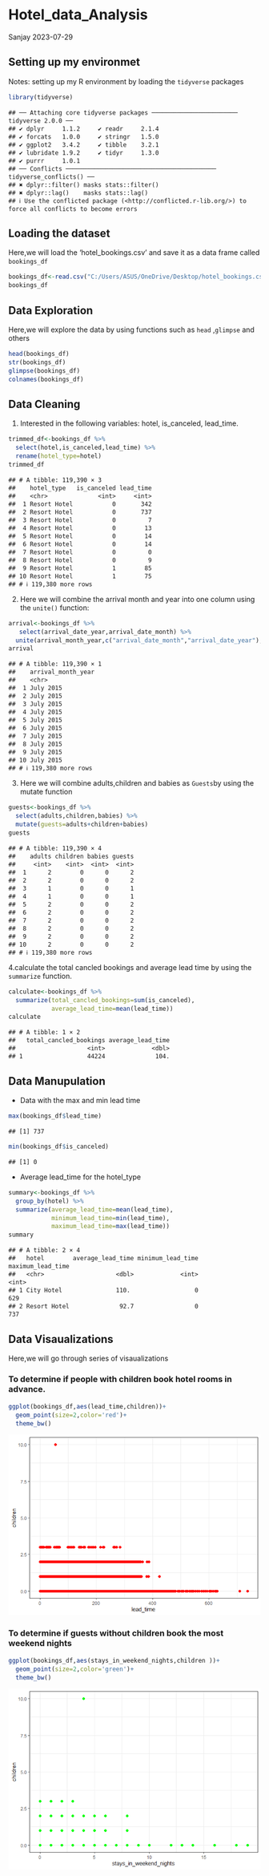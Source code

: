 Hotel_data_Analysis
================
Sanjay
2023-07-29

## Setting up my environmet

Notes: setting up my R environment by loading the `tidyverse` packages

``` r
library(tidyverse)
```

    ## ── Attaching core tidyverse packages ──────────────────────── tidyverse 2.0.0 ──
    ## ✔ dplyr     1.1.2     ✔ readr     2.1.4
    ## ✔ forcats   1.0.0     ✔ stringr   1.5.0
    ## ✔ ggplot2   3.4.2     ✔ tibble    3.2.1
    ## ✔ lubridate 1.9.2     ✔ tidyr     1.3.0
    ## ✔ purrr     1.0.1     
    ## ── Conflicts ────────────────────────────────────────── tidyverse_conflicts() ──
    ## ✖ dplyr::filter() masks stats::filter()
    ## ✖ dplyr::lag()    masks stats::lag()
    ## ℹ Use the conflicted package (<http://conflicted.r-lib.org/>) to force all conflicts to become errors

## Loading the dataset

Here,we will load the ‘hotel_bookings.csv’ and save it as a data frame
called `bookings_df`

``` r
bookings_df<-read.csv("C:/Users/ASUS/OneDrive/Desktop/hotel_bookings.csv")
bookings_df
```

## Data Exploration

Here,we will explore the data by using functions such as `head`
,`glimpse` and others

``` r
head(bookings_df)
str(bookings_df)
glimpse(bookings_df)
colnames(bookings_df)
```

## Data Cleaning

1.  Interested in the following variables: hotel, is_canceled,
    lead_time.

``` r
trimmed_df<-bookings_df %>% 
  select(hotel,is_canceled,lead_time) %>% 
  rename(hotel_type=hotel)
trimmed_df
```

    ## # A tibble: 119,390 × 3
    ##    hotel_type   is_canceled lead_time
    ##    <chr>              <int>     <int>
    ##  1 Resort Hotel           0       342
    ##  2 Resort Hotel           0       737
    ##  3 Resort Hotel           0         7
    ##  4 Resort Hotel           0        13
    ##  5 Resort Hotel           0        14
    ##  6 Resort Hotel           0        14
    ##  7 Resort Hotel           0         0
    ##  8 Resort Hotel           0         9
    ##  9 Resort Hotel           1        85
    ## 10 Resort Hotel           1        75
    ## # ℹ 119,380 more rows

2.  Here we will combine the arrival month and year into one column
    using the `unite()` function:

``` r
arrival<-bookings_df %>% 
   select(arrival_date_year,arrival_date_month) %>% 
  unite(arrival_month_year,c("arrival_date_month","arrival_date_year"),sep = " ")
arrival
```

    ## # A tibble: 119,390 × 1
    ##    arrival_month_year
    ##    <chr>             
    ##  1 July 2015         
    ##  2 July 2015         
    ##  3 July 2015         
    ##  4 July 2015         
    ##  5 July 2015         
    ##  6 July 2015         
    ##  7 July 2015         
    ##  8 July 2015         
    ##  9 July 2015         
    ## 10 July 2015         
    ## # ℹ 119,380 more rows

3.  Here we will combine adults,children and babies as `Guests`by using
    the mutate function

``` r
guests<-bookings_df %>% 
  select(adults,children,babies) %>% 
  mutate(guests=adults+children+babies)
guests
```

    ## # A tibble: 119,390 × 4
    ##    adults children babies guests
    ##     <int>    <int>  <int>  <int>
    ##  1      2        0      0      2
    ##  2      2        0      0      2
    ##  3      1        0      0      1
    ##  4      1        0      0      1
    ##  5      2        0      0      2
    ##  6      2        0      0      2
    ##  7      2        0      0      2
    ##  8      2        0      0      2
    ##  9      2        0      0      2
    ## 10      2        0      0      2
    ## # ℹ 119,380 more rows

4.calculate the total cancled bookings and average lead time by using
the `summarize` function.

``` r
calculate<-bookings_df %>%
  summarize(total_cancled_bookings=sum(is_canceled),
            average_lead_time=mean(lead_time))
calculate
```

    ## # A tibble: 1 × 2
    ##   total_cancled_bookings average_lead_time
    ##                    <int>             <dbl>
    ## 1                  44224              104.

## Data Manupulation

- Data with the max and min lead time

``` r
max(bookings_df$lead_time)
```

    ## [1] 737

``` r
min(bookings_df$is_canceled)
```

    ## [1] 0

- Average lead_time for the hotel_type

``` r
summary<-bookings_df %>% 
  group_by(hotel) %>% 
  summarize(average_lead_time=mean(lead_time),
            minimum_lead_time=min(lead_time),
            maximum_lead_time=max(lead_time))
summary
```

    ## # A tibble: 2 × 4
    ##   hotel        average_lead_time minimum_lead_time maximum_lead_time
    ##   <chr>                    <dbl>             <int>             <int>
    ## 1 City Hotel               110.                  0               629
    ## 2 Resort Hotel              92.7                 0               737

## Data Visaualizations

Here,we will go through series of visaualizations

### To determine if people with children book hotel rooms in advance.

``` r
ggplot(bookings_df,aes(lead_time,children))+
  geom_point(size=2,color='red')+
  theme_bw()
```

![](hotel_data_Analysis_files/figure-gfm/unnamed-chunk-10-1.png)<!-- -->

### To determine if guests without children book the most weekend nights

``` r
ggplot(bookings_df,aes(stays_in_weekend_nights,children ))+
  geom_point(size=2,color='green')+
  theme_bw()
```

![](hotel_data_Analysis_files/figure-gfm/unnamed-chunk-11-1.png)<!-- -->
